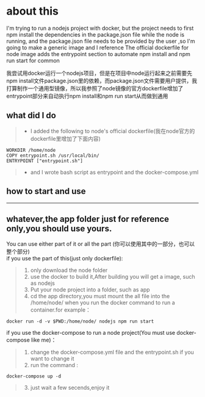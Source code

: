 # about this

I'm trying to run a nodejs project with docker, but the project needs to first npm install the dependencies in the package.json file while the node is running, and the package.json file needs to be provided by the user ,so I'm going to make a generic image and I reference The official dockerfile for node image adds the entrypoint section to automate npm install and npm run start for common

我尝试用docker运行一个nodejs项目，但是在项目中node运行起来之前需要先npm install文件package.json里的依赖，而package.json文件需要用户提供，我打算制作一个通用型镜像，所以我参照了node镜像的官方dockerfile增加了entrypoint部分来自动执行npm install和npm run start从而做到通用

## what did I do

> * I added the following to node's official dockerfile(我在node官方的dockerfile里增加了下面内容)
```
WORKDIR /home/node
COPY entrypoint.sh /usr/local/bin/
ENTRYPOINT ["entrypoint.sh"]
```
> * and I wrote bash script as entrypoint and the docker-compose.yml

## how to start and use

-------------------------------------------------------------------------
**whatever,the app folder just for reference only,you should use yours**.
-------------------------------------------------------------------------
You can use either part of it or all the part (你可以使用其中的一部分，也可以整个部分)  
if you use the part of this(just only dockerfile):  
>1. only download the node folder  
>2. use the  docker to build it,After building you will get a image, such as nodejs  
>3. Put your node project into a folder, such as app  
>4. cd the app directory,you must mount the all file into the /home/node/ when you run the docker command to run a container.for example：  
>    
```
docker run -d -v $PWD:/home/node/ nodejs npm run start  
```

if you use the docker-compose to run a node project(You must use docker-compose like me)：  
>1. change the docker-compose.yml file and the entrypoint.sh if you want to change it  
>2. run the command : 
```
docker-compose up -d
```
>3. just wait a few secends,enjoy it  
